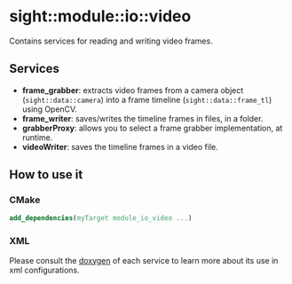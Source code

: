 # sight::module::io::video

Contains services for reading and writing video frames.

## Services

- **frame_grabber**: extracts video frames from a camera object (`sight::data::camera`) into a frame timeline (`sight::data::frame_tl`) using OpenCV.
- **frame_writer**: saves/writes the timeline frames in files, in a folder.
- **grabberProxy**: allows you to select a frame grabber implementation, at runtime.
- **videoWriter**: saves the timeline frames in a video file.

## How to use it

### CMake

```cmake
add_dependencies(myTarget module_io_video ...)
```

### XML

Please consult the [doxygen](https://sight.pages.ircad.fr/sight) of each service to learn more about its use in xml configurations.